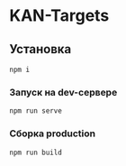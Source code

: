 # KAN-Targets

## Установка
```
npm i
```

### Запуск на dev-сервере
```
npm run serve
```

### Сборка production
```
npm run build
```

